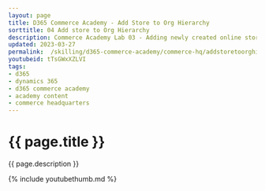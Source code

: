 ```yaml
---
layout: page
title: D365 Commerce Academy - Add Store to Org Hierarchy
sorttitle: 04 Add store to Org Hierarchy
description: Commerce Academy Lab 03 - Adding newly created online store to Organization Hierarchies for various business purposes such as for Retail assortment and reporting.
updated: 2023-03-27
permalink:  /skilling/d365-commerce-academy/commerce-hq/addstoretoorghierarchy
youtubeid: tTsGWxXZLVI
tags: 
- d365
- dynamics 365
- d365 commerce academy
- academy content
- commerce headquarters
---
```


# {{ page.title }}

{{ page.description }}

{% include youtubethumb.md %}